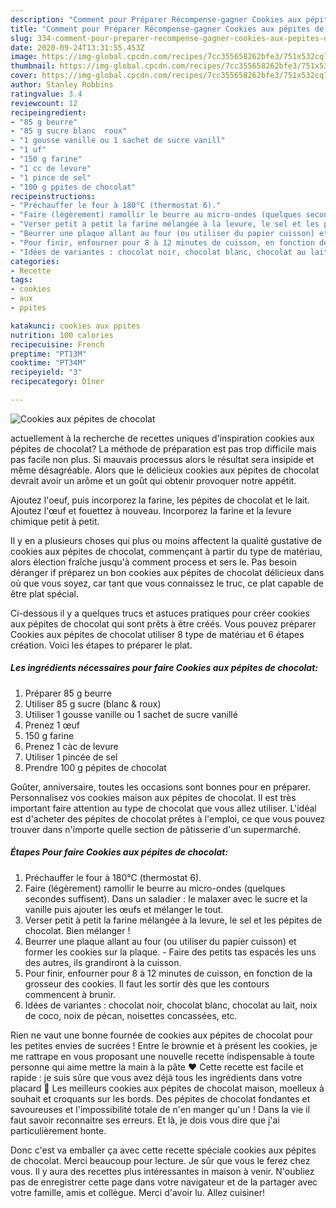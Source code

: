 ```yaml
---
description: "Comment pour Préparer Récompense-gagner Cookies aux pépites de chocolat"
title: "Comment pour Préparer Récompense-gagner Cookies aux pépites de chocolat"
slug: 334-comment-pour-preparer-recompense-gagner-cookies-aux-pepites-de-chocolat
date: 2020-09-24T13:31:55.453Z
image: https://img-global.cpcdn.com/recipes/7cc355658262bfe3/751x532cq70/cookies-aux-pepites-de-chocolat-photo-principale-de-la-recette.jpg
thumbnail: https://img-global.cpcdn.com/recipes/7cc355658262bfe3/751x532cq70/cookies-aux-pepites-de-chocolat-photo-principale-de-la-recette.jpg
cover: https://img-global.cpcdn.com/recipes/7cc355658262bfe3/751x532cq70/cookies-aux-pepites-de-chocolat-photo-principale-de-la-recette.jpg
author: Stanley Robbins
ratingvalue: 3.4
reviewcount: 12
recipeingredient:
- "85 g beurre"
- "85 g sucre blanc  roux"
- "1 gousse vanille ou 1 sachet de sucre vanill"
- "1 uf"
- "150 g farine"
- "1 cc de levure"
- "1 pince de sel"
- "100 g ppites de chocolat"
recipeinstructions:
- "Préchauffer le four à 180°C (thermostat 6)."
- "Faire (légèrement) ramollir le beurre au micro-ondes (quelques secondes suffisent). Dans un saladier : le malaxer avec le sucre et la vanille puis ajouter les œufs et mélanger le tout."
- "Verser petit à petit la farine mélangée à la levure, le sel et les pépites de chocolat. Bien mélanger !"
- "Beurrer une plaque allant au four (ou utiliser du papier cuisson) et former les cookies sur la plaque. Faire des petits tas espacés les uns des autres, ils grandiront à la cuisson."
- "Pour finir, enfourner pour 8 à 12 minutes de cuisson, en fonction de la grosseur des cookies. Il faut les sortir dès que les contours commencent à brunir."
- "Idées de variantes : chocolat noir, chocolat blanc, chocolat au lait, noix de coco, noix de pécan, noisettes concassées, etc."
categories:
- Recette
tags:
- cookies
- aux
- ppites

katakunci: cookies aux ppites 
nutrition: 100 calories
recipecuisine: French
preptime: "PT13M"
cooktime: "PT34M"
recipeyield: "3"
recipecategory: Dîner

---
```



![Cookies aux pépites de chocolat](https://img-global.cpcdn.com/recipes/7cc355658262bfe3/751x532cq70/cookies-aux-pepites-de-chocolat-photo-principale-de-la-recette.jpg)

actuellement à la recherche de recettes uniques d'inspiration cookies aux pépites de chocolat? La méthode de préparation est pas trop difficile mais pas facile non plus. Si mauvais processus alors le résultat sera insipide et même désagréable. Alors que le délicieux cookies aux pépites de chocolat devrait avoir un arôme et un goût qui obtenir provoquer notre appétit.

Ajoutez l&#39;oeuf, puis incorporez la farine, les pépites de chocolat et le lait. Ajoutez l&#39;œuf et fouettez à nouveau. Incorporez la farine et la levure chimique petit à petit.

Il y en a plusieurs choses qui plus ou moins affectent la qualité gustative de cookies aux pépites de chocolat, commençant à partir du type de matériau, alors élection fraîche jusqu'à comment process et sers le. Pas besoin déranger if préparez un bon cookies aux pépites de chocolat délicieux dans où que vous soyez, car tant que vous connaissez le truc, ce plat capable de être plat spécial.


Ci-dessous il y a quelques trucs et astuces pratiques pour créer cookies aux pépites de chocolat qui sont prêts à être créés. Vous pouvez préparer Cookies aux pépites de chocolat utiliser 8 type de matériau et 6 étapes création. Voici les étapes to préparer le plat.

<!--inarticleads1-->

##### Les ingrédients nécessaires pour faire Cookies aux pépites de chocolat:

1. Préparer 85 g beurre
1. Utiliser 85 g sucre (blanc &amp; roux)
1. Utiliser 1 gousse vanille ou 1 sachet de sucre vanillé
1. Prenez 1 œuf
1.  150 g farine
1. Prenez 1 càc de levure
1. Utiliser 1 pincée de sel
1. Prendre 100 g pépites de chocolat


Goûter, anniversaire, toutes les occasions sont bonnes pour en préparer. Personnalisez vos cookies maison aux pépites de chocolat. Il est très important faire attention au type de chocolat que vous allez utiliser. L&#39;idéal est d&#39;acheter des pépites de chocolat prêtes à l&#39;emploi, ce que vous pouvez trouver dans n&#39;importe quelle section de pâtisserie d&#39;un supermarché. 

<!--inarticleads2-->

##### Étapes Pour faire Cookies aux pépites de chocolat:

1. Préchauffer le four à 180°C (thermostat 6).
1. Faire (légèrement) ramollir le beurre au micro-ondes (quelques secondes suffisent). Dans un saladier : le malaxer avec le sucre et la vanille puis ajouter les œufs et mélanger le tout.
1. Verser petit à petit la farine mélangée à la levure, le sel et les pépites de chocolat. Bien mélanger !
1. Beurrer une plaque allant au four (ou utiliser du papier cuisson) et former les cookies sur la plaque. - Faire des petits tas espacés les uns des autres, ils grandiront à la cuisson.
1. Pour finir, enfourner pour 8 à 12 minutes de cuisson, en fonction de la grosseur des cookies. Il faut les sortir dès que les contours commencent à brunir.
1. Idées de variantes : chocolat noir, chocolat blanc, chocolat au lait, noix de coco, noix de pécan, noisettes concassées, etc.


Rien ne vaut une bonne fournée de cookies aux pépites de chocolat pour les petites envies de sucrées ! Entre le brownie et à présent les cookies, je me rattrape en vous proposant une nouvelle recette indispensable à toute personne qui aime mettre la main à la pâte ♥ Cette recette est facile et rapide : je suis sûre que vous avez déjà tous les ingrédients dans votre placard 🙂 Les meilleurs cookies aux pépites de chocolat maison, moelleux à souhait et croquants sur les bords. Des pépites de chocolat fondantes et savoureuses et l&#39;impossibilité totale de n&#39;en manger qu&#39;un ! Dans la vie il faut savoir reconnaitre ses erreurs. Et là, je dois vous dire que j&#39;ai particulièrement honte. 


Donc c'est va emballer ça avec cette recette spéciale cookies aux pépites de chocolat. Merci beaucoup pour lecture. Je sûr que vous le ferez chez vous. Il y aura des recettes plus  intéressantes in maison à venir. N'oubliez pas de enregistrer cette page dans votre navigateur et de la partager avec votre famille, amis et collègue. Merci d'avoir lu. Allez cuisiner!
